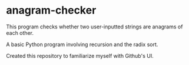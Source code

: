 # anagram-checker
This program checks whether two user-inputted strings are anagrams of each other.

A basic Python program involving recursion and the radix sort.

Created this repository to familiarize myself with Github's UI.

